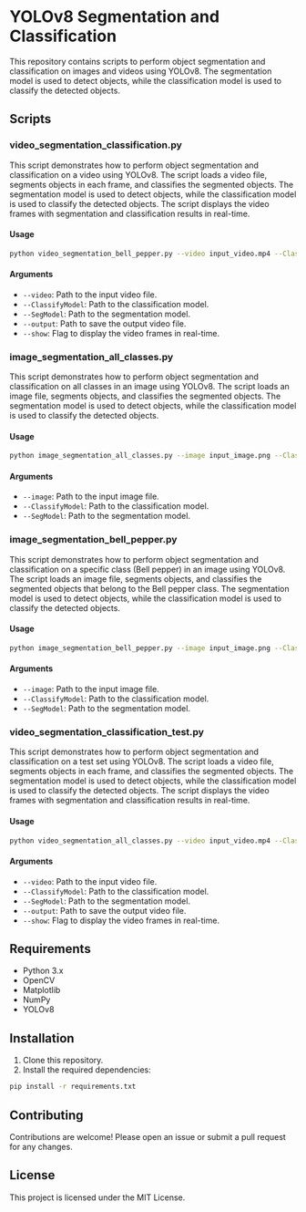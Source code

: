 
# YOLOv8 Segmentation and Classification

This repository contains scripts to perform object segmentation and classification on images and videos using YOLOv8. The segmentation model is used to detect objects, while the classification model is used to classify the detected objects.

## Scripts

### video_segmentation_classification.py

This script demonstrates how to perform object segmentation and classification on a video using YOLOv8. The script loads a video file, segments objects in each frame, and classifies the segmented objects. The segmentation model is used to detect objects, while the classification model is used to classify the detected objects. The script displays the video frames with segmentation and classification results in real-time.

#### Usage

```sh
python video_segmentation_bell_pepper.py --video input_video.mp4 --ClassifyModel ClassBest.pt --SegModel SegBest.pt --output output_video.mp4 --show
```

#### Arguments

- `--video`: Path to the input video file.
- `--ClassifyModel`: Path to the classification model.
- `--SegModel`: Path to the segmentation model.
- `--output`: Path to save the output video file.
- `--show`: Flag to display the video frames in real-time.

### image_segmentation_all_classes.py

This script demonstrates how to perform object segmentation and classification on all classes in an image using YOLOv8. The script loads an image file, segments objects, and classifies the segmented objects. The segmentation model is used to detect objects, while the classification model is used to classify the detected objects.

#### Usage

```sh
python image_segmentation_all_classes.py --image input_image.png --ClassifyModel ClassBest.pt --SegModel SegBest.pt
```

#### Arguments

- `--image`: Path to the input image file.
- `--ClassifyModel`: Path to the classification model.
- `--SegModel`: Path to the segmentation model.

### image_segmentation_bell_pepper.py

This script demonstrates how to perform object segmentation and classification on a specific class (Bell pepper) in an image using YOLOv8. The script loads an image file, segments objects, and classifies the segmented objects that belong to the Bell pepper class. The segmentation model is used to detect objects, while the classification model is used to classify the detected objects.

#### Usage

```sh
python image_segmentation_bell_pepper.py --image input_image.png --ClassifyModel ClassBest.pt --SegModel SegBest.pt
```

#### Arguments

- `--image`: Path to the input image file.
- `--ClassifyModel`: Path to the classification model.
- `--SegModel`: Path to the segmentation model.

### video_segmentation_classification_test.py

This script demonstrates how to perform object segmentation and classification on a test set using YOLOv8. The script loads a video file, segments objects in each frame, and classifies the segmented objects. The segmentation model is used to detect objects, while the classification model is used to classify the detected objects. The script displays the video frames with segmentation and classification results in real-time.

#### Usage

```sh
python video_segmentation_all_classes.py --video input_video.mp4 --ClassifyModel ClassBest.pt --SegModel SegBest.pt --output output_video.mp4 --show
```

#### Arguments

- `--video`: Path to the input video file.
- `--ClassifyModel`: Path to the classification model.
- `--SegModel`: Path to the segmentation model.
- `--output`: Path to save the output video file.
- `--show`: Flag to display the video frames in real-time.

## Requirements

- Python 3.x
- OpenCV
- Matplotlib
- NumPy
- YOLOv8

## Installation

1. Clone this repository.
2. Install the required dependencies:

```sh
pip install -r requirements.txt
```

## Contributing

Contributions are welcome! Please open an issue or submit a pull request for any changes.

## License

This project is licensed under the MIT License.